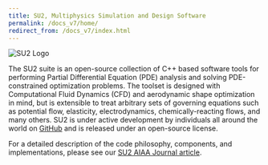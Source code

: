 ```yaml
---
title: SU2, Multiphysics Simulation and Design Software
permalink: /docs_v7/home/
redirect_from: /docs_v7/index.html
---
```


![SU2 Logo](../../docs_files/SU2_Color_NoBackground.png)

The SU2 suite is an open-source collection of C++ based software tools for performing Partial Differential Equation (PDE) analysis and solving PDE-constrained optimization problems. The toolset is designed with Computational Fluid Dynamics (CFD) and aerodynamic shape optimization in mind, but is extensible to treat arbitrary sets of governing equations such as potential flow, elasticity, electrodynamics, chemically-reacting flows, and many others. SU2 is under active development by individuals all around the world on [GitHub](https://github.com/su2code/SU2) and is released under an open-source license.

For a detailed description of the code philosophy, components, and implementations, please see our [SU2 AIAA Journal article](http://arc.aiaa.org/doi/abs/10.2514/1.J053813).
